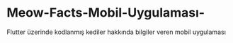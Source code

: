 # Meow-Facts-Mobil-Uygulaması-
Flutter üzerinde kodlanmış kediler hakkında bilgiler veren mobil uygulaması
